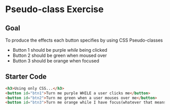 # Pseudo-class Exercise
## Goal
To produce the effects each button specifies by using CSS Pseudo-classes
- Button 1 should be purple *while* being clicked
- Button 2 should be green when moused over
- Button 3 should be orange when focused

## Starter Code
```html 
<h3>Using only CSS...</h3>
<button id="btn1">Turn me purple WHILE a user clicks me</button>
<button id="btn2">Turn me green when a user mouses over me</button>
<button id="btn3">Turn me orange while I have focus(whatever that means)</button
```

